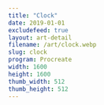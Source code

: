 ```yaml
---
title: "Clock"
date: 2019-01-01
excludefeed: true
layout: art-detail
filename: /art/clock.webp
slug: clock
program: Procreate
width: 1600
height: 1600
thumb_width: 512
thumb_height: 512
---
```

